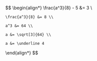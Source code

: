 $$
\begin{align*}
	\frac{a^3}{8} - 5 &= 3 \\
 
	\frac{a^3}{8} &= 8 \\
 
	a^3 &= 64 \\
 
	a &= \sqrt[3]{64} \\
 
	a &= \underline 4
\end{align*}
$$
